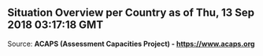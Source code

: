 ## Situation Overview per Country as of Thu, 13 Sep 2018 03:17:18 GMT

Source: **ACAPS (Assessment Capacities Project) - https://www.acaps.org**